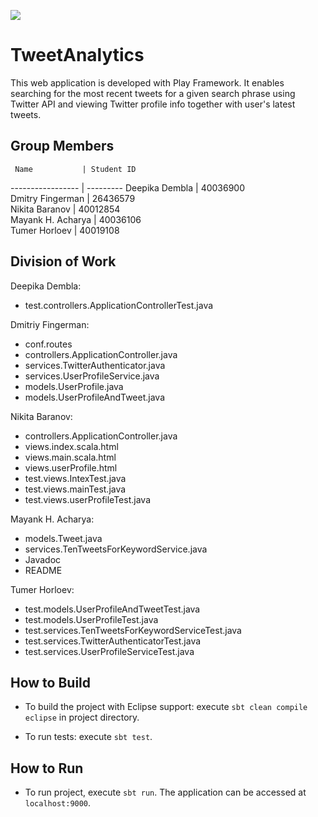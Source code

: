 [<img src="https://img.shields.io/travis/playframework/play-java-starter-example.svg"/>](https://travis-ci.org/playframework/play-java-starter-example)

# TweetAnalytics

This web application is developed with Play Framework.
It enables searching for the most recent tweets for a given search phrase using Twitter API and viewing Twitter profile info together with user's latest tweets.

## Group Members

     Name           | Student ID
----------------- | ---------
Deepika Dembla    | 40036900    
Dmitry Fingerman  | 26436579    
Nikita Baranov    | 40012854    
Mayank H. Acharya | 40036106    
Tumer Horloev     | 40019108   


## Division of Work

Deepika Dembla: 

* test.controllers.ApplicationControllerTest.java

Dmitriy Fingerman: 

* conf.routes
* controllers.ApplicationController.java
* services.TwitterAuthenticator.java
* services.UserProfileService.java
* models.UserProfile.java
* models.UserProfileAndTweet.java

Nikita Baranov:
	
* controllers.ApplicationController.java
* views.index.scala.html
* views.main.scala.html
* views.userProfile.html
* test.views.IntexTest.java
* test.views.mainTest.java
* test.views.userProfileTest.java

Mayank H. Acharya:

* models.Tweet.java
* services.TenTweetsForKeywordService.java
* Javadoc
* README
	
Tumer Horloev:

* test.models.UserProfileAndTweetTest.java
* test.models.UserProfileTest.java
* test.services.TenTweetsForKeywordServiceTest.java
* test.services.TwitterAuthenticatorTest.java
* test.services.UserProfileServiceTest.java

## How to Build
* To build the project with Eclipse support:
  execute `sbt clean compile eclipse` in project directory.
   
* To run tests:
  execute `sbt test`.

## How to Run
* To run project, execute `sbt run`.
  The application can be accessed at `localhost:9000`. 